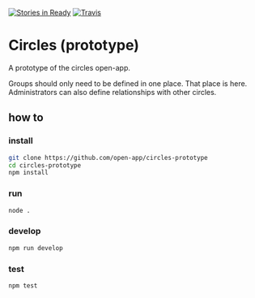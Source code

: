 [![Stories in Ready](https://badge.waffle.io/open-app/circles-prototype.png?label=ready&title=Ready)](https://waffle.io/open-app/circles-prototype)
[![Travis](https://travis-ci.org/open-app/circles-prototype.svg)](https://travis-ci.org/open-app/circles-prototype)

# Circles (prototype)

A prototype of the circles open-app.

Groups should only need to be defined in one place. That place is here. Administrators can also define relationships with other circles.

## how to

### install

```bash
git clone https://github.com/open-app/circles-prototype
cd circles-prototype
npm install
```

### run

```bash
node .
```

### develop

```bash
npm run develop
```


### test

```bash
npm test
```

